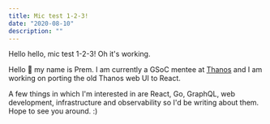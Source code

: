 ```yaml
---
title: Mic test 1-2-3!
date: "2020-08-10"
description: ""
---
```


Hello hello, mic test 1-2-3! Oh it's working.

Hello 👋 my name is Prem. I am currently a GSoC mentee at [Thanos](https://thanos.io) and I am working on porting the old Thanos web UI to React.

A few things in which I'm interested in are React, Go, GraphQL, web development, infrastructure and observability so I'd be writing about them. Hope to see you around. :)

